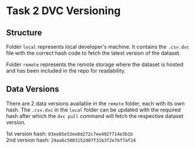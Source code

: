 # Task 2 DVC Versioning

## Structure

Folder ```local``` represents local developer's machine. It contains the ```.csv.dvc``` file with the correct hash code to fetch the latest version of the dataset.<br>

Folder ```remote``` represents the remote storage where the dataset is hosted and has been included in the repo for readability.

## Data Versions
There are 2 data versions available in the ```remote``` folder, each with its own hash. The ```.csv.dvc``` in the ```local``` folder can be updated with the required hash after which the ```dvc pull``` command will fetch the respective dataset version.<br>

1st version hash: ```03ee85e53ee8d272c7ee492f714e3b1b``` <br>
2nd version hash: ```29aa6c5003152d07f31b3f2e7bf7af24``` <br>
